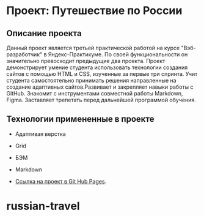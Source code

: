 # Проект: Путешествие по России

## **Описание проекта**

Данный проект является третьей практической работой на курсе
"Вэб-разработчик" в Яндекс-Практикуме. По своей функциональности он значительно превосходит предыдущие два проекта. Проект демонстрирует умение студента использовать технологии создания сайтов с помощью HTML и CSS, изученные за первые три спринта. Учит студента самостоятельно принимать решения направленные на создание адаптивных сайтов.Развивает и закрепляет навыки работы с GitHub. Знакомит с инструментами совместной работы Markdown, Figma. Заставляет трепетать перед дальнейшей программой обучения.

## **Технологии примененные в проекте**
* Адаптивая верстка
* Grid
* БЭМ
* Markdown

* [Ссылка на проект в Git Hub Pages](234349.github.io).
# russian-travel
